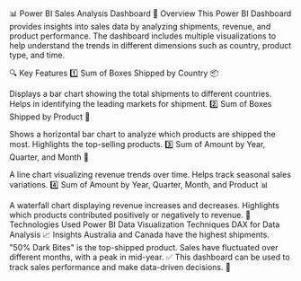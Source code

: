 📊 Power BI Sales Analysis Dashboard
📌 Overview
This Power BI Dashboard provides insights into sales data by analyzing shipments, revenue, and product performance. The dashboard includes multiple visualizations to help understand the trends in different dimensions such as country, product type, and time.

🔍 Key Features
1️⃣ Sum of Boxes Shipped by Country 📦

Displays a bar chart showing the total shipments to different countries.
Helps in identifying the leading markets for shipment.
2️⃣ Sum of Boxes Shipped by Product 🍫

Shows a horizontal bar chart to analyze which products are shipped the most.
Highlights the top-selling products.
3️⃣ Sum of Amount by Year, Quarter, and Month 📅

A line chart visualizing revenue trends over time.
Helps track seasonal sales variations.
4️⃣ Sum of Amount by Year, Quarter, Month, and Product 📊

A waterfall chart displaying revenue increases and decreases.
Highlights which products contributed positively or negatively to revenue.
📌 Technologies Used
Power BI
Data Visualization Techniques
DAX for Data Analysis
📈 Insights
Australia and Canada have the highest shipments.
"50% Dark Bites" is the top-shipped product.
Sales have fluctuated over different months, with a peak in mid-year.
✅ This dashboard can be used to track sales performance and make data-driven decisions. 🚀
